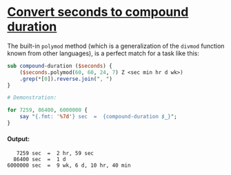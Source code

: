 [1]: https://rosettacode.org/wiki/Convert_seconds_to_compound_duration

# [Convert seconds to compound duration][1]





The built-in `polymod` method (which is a generalization of the `divmod` function known from other languages), is a perfect match for a task like this:

```perl
sub compound-duration ($seconds) {
    ($seconds.polymod(60, 60, 24, 7) Z <sec min hr d wk>)
    .grep(*[0]).reverse.join(", ")
}

# Demonstration:

for 7259, 86400, 6000000 {
    say "{.fmt: '%7d'} sec  =  {compound-duration $_}";
}
```

#### Output:
```
   7259 sec  =  2 hr, 59 sec
  86400 sec  =  1 d
6000000 sec  =  9 wk, 6 d, 10 hr, 40 min
```
